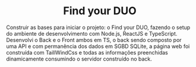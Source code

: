 <h1 align="center"> Find your DUO</h1>

<p>
Construir as bases para iniciar o projeto: o Find your DUO, fazendo o setup do ambiente de
desenvolvimento com Node.js, ReactJS e TypeScript.
Desenvolvi o Back e o Front ambos em TS, o back sendo composto por uma API e com permanência
dos dados em SGBD SQLite, a página web foi construída com TaillWindCss e todas as informações
preenchidas dinamicamente consumindo o servidor construído no back.
</p>

<p align="center">
<img src="" >
</p>